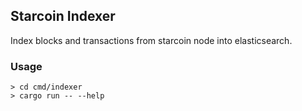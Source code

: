 ## Starcoin Indexer

Index blocks and transactions from starcoin node into elasticsearch.

### Usage

``` shell script
> cd cmd/indexer
> cargo run -- --help
```